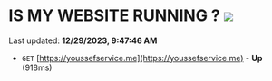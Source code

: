 # IS MY WEBSITE RUNNING ? [![](https://img.shields.io/static/v1?label=Sponsor&message=%E2%9D%A4&logo=GitHub&color=%23fe8e86)](https://github.com/sponsors/<username>)

Last updated: **12/29/2023, 9:47:46 AM**

- `GET` [https://youssefservice.me](https://youssefservice.me) - **Up** (918ms)
